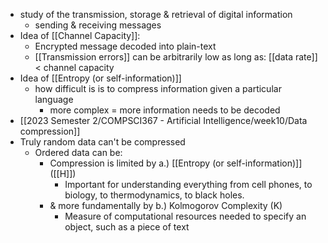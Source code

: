 - study of the transmission, storage & retrieval of digital information
	- sending & receiving messages
- Idea of [[Channel Capacity]]:
	- Encrypted message decoded into plain-text
	- [[Transmission errors]] can be arbitrarily low as long as:
		[[data rate]] < channel capacity
- Idea of [[Entropy (or self-information)]]
	- how difficult is is to compress information given a particular language 
		- more complex = more information needs to be decoded
- [[2023 Semester 2/COMPSCI367 - Artificial Intelligence/week10/Data compression]]
- Truly random data can't be compressed
	- Ordered data can be:
		- Compression is limited by a.) [[Entropy (or self-information)]] ([[H]])
			- Important for understanding everything from cell phones, to biology, to thermodynamics, to black holes.
		- & more fundamentally by b.) Kolmogorov Complexity (K)
			- Measure of computational resources needed to specify an object, such as a piece of text